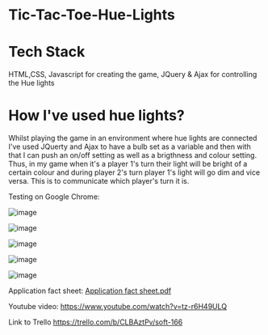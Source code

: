 # Tic-Tac-Toe-Hue-Lights

# Tech Stack
HTML,CSS, Javascript for creating the game, JQuery & Ajax for controlling the Hue lights

# How I've used hue lights?
Whilst playing the game in an environment where hue lights are connected I've used JQuerty and Ajax to have a bulb set as a variable and then with that I can push an on/off setting as well as a brigthness and colour setting. Thus, in my game when it's a player 1's turn their light will be bright of a certain colour and during player 2's turn player 1's light will go dim and vice versa. This is to communicate which player's turn it is.

Testing on Google Chrome:

![image](https://user-images.githubusercontent.com/57762628/71785726-ee9fc900-2ffa-11ea-876e-88959feda7c3.png)

![image](https://user-images.githubusercontent.com/57762628/71785732-08d9a700-2ffb-11ea-83e1-de45ad6b0abd.png)

![image](https://user-images.githubusercontent.com/57762628/71785747-34f52800-2ffb-11ea-8aee-8e9bcd38fb43.png)

![image](https://user-images.githubusercontent.com/57762628/71785782-a0d79080-2ffb-11ea-8a21-639758db058a.png)

![image](https://user-images.githubusercontent.com/57762628/71785762-61a93f80-2ffb-11ea-8dc3-4d2fcfb9e8fa.png)

Application fact sheet: [Application fact sheet.pdf](https://github.com/Jazib-Khan/SOFT-166/files/4024390/Application.fact.sheet.pdf)

Youtube video: https://www.youtube.com/watch?v=tz-r6H49ULQ

Link to Trello https://trello.com/b/CLBAztPv/soft-166
